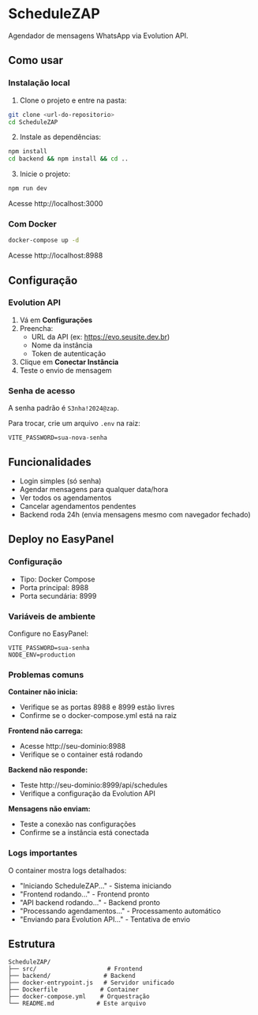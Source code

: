# ScheduleZAP

Agendador de mensagens WhatsApp via Evolution API.

## Como usar

### Instalação local

1. Clone o projeto e entre na pasta:

```bash
git clone <url-do-repositorio>
cd ScheduleZAP
```

2. Instale as dependências:

```bash
npm install
cd backend && npm install && cd ..
```

3. Inicie o projeto:

```bash
npm run dev
```

Acesse http://localhost:3000

### Com Docker

```bash
docker-compose up -d
```

Acesse http://localhost:8988

## Configuração

### Evolution API

1. Vá em **Configurações**
2. Preencha:
   - URL da API (ex: https://evo.seusite.dev.br)
   - Nome da instância
   - Token de autenticação
3. Clique em **Conectar Instância**
4. Teste o envio de mensagem

### Senha de acesso

A senha padrão é `S3nha!2024@zap`.

Para trocar, crie um arquivo `.env` na raiz:

```
VITE_PASSWORD=sua-nova-senha
```

## Funcionalidades

- Login simples (só senha)
- Agendar mensagens para qualquer data/hora
- Ver todos os agendamentos
- Cancelar agendamentos pendentes
- Backend roda 24h (envia mensagens mesmo com navegador fechado)

## Deploy no EasyPanel

### Configuração

- Tipo: Docker Compose
- Porta principal: 8988
- Porta secundária: 8999

### Variáveis de ambiente

Configure no EasyPanel:

```
VITE_PASSWORD=sua-senha
NODE_ENV=production
```

### Problemas comuns

**Container não inicia:**

- Verifique se as portas 8988 e 8999 estão livres
- Confirme se o docker-compose.yml está na raiz

**Frontend não carrega:**

- Acesse http://seu-dominio:8988
- Verifique se o container está rodando

**Backend não responde:**

- Teste http://seu-dominio:8999/api/schedules
- Verifique a configuração da Evolution API

**Mensagens não enviam:**

- Teste a conexão nas configurações
- Confirme se a instância está conectada

### Logs importantes

O container mostra logs detalhados:

- "Iniciando ScheduleZAP..." - Sistema iniciando
- "Frontend rodando..." - Frontend pronto
- "API backend rodando..." - Backend pronto
- "Processando agendamentos..." - Processamento automático
- "Enviando para Evolution API..." - Tentativa de envio

## Estrutura

```
ScheduleZAP/
├── src/                    # Frontend
├── backend/               # Backend
├── docker-entrypoint.js   # Servidor unificado
├── Dockerfile            # Container
├── docker-compose.yml    # Orquestração
└── README.md            # Este arquivo
```
